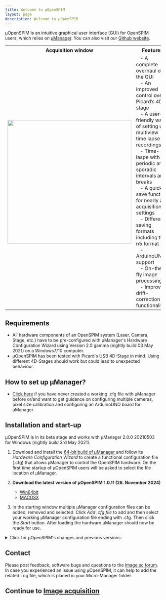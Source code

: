 ```yaml
---
title: Welcome to µOpenSPIM
layout: page
description: Welcome to µOpenSPIM
---
```


µOpenSPIM is an intuitive graphical user interface (GUI) for OpenSPIM users, which relies on [µManager](https://micro-manager.org). You can also visit our [Github website](https://github.com/openspim/micro-OpenSPIM).

<table>
<tr class="header">
<th>Acquisition window</th>
<th>Features</th>
<th>Logo</th>
</tr>

<tr class="odd">
<td align="center"><a href="https://openspim.org/images/Figure5_Acquisition-panel_website.png" target="_blank" title="Click for a higher resolution image"><img src="https://openspim.org/images/Figure5_Acquisition-panel_website.png" width="400"></a></td>
<td align="left">
&nbsp;&nbsp;&nbsp;-   A complete overhaul of the GUI&nbsp;&nbsp;&nbsp;</br>
&nbsp;&nbsp;&nbsp;-   An improved control over Picard’s 4D-stage&nbsp;&nbsp;&nbsp;</br>
&nbsp;&nbsp;&nbsp;-   A user-friendly way of setting up multiview time lapse recordings&nbsp;&nbsp;&nbsp;</br>
&nbsp;&nbsp;&nbsp;-   Time-laspe with periodic and sporadic intervals and breaks&nbsp;&nbsp;&nbsp;</br>
&nbsp;&nbsp;&nbsp;-   A quick save function for nearly all acquisitions settings&nbsp;&nbsp;&nbsp;</br>
&nbsp;&nbsp;&nbsp;-   Different saving formats including the n5 format&nbsp;&nbsp;&nbsp;</br>
&nbsp;&nbsp;&nbsp;-   ArduinoUNO support&nbsp;&nbsp;&nbsp;</br>
&nbsp;&nbsp;&nbsp;-   On-the-fly image processing&nbsp;&nbsp;&nbsp;</br>
&nbsp;&nbsp;&nbsp;-   Improved drift-correction functionality&nbsp;&nbsp;&nbsp;</br>
<td align="center"><a href="https://openspim.org/images/%C2%B5OS_Logo.png" target="_blank" title="Click for a higher resolution image"><img src="https://openspim.org/images/%C2%B5OS_Logo.png" width="150"></a>
</td>
</tr>
</table>

## Requirements
-   All hardware components of an OpenSPIM system (Laser, Camera, Stage, etc.) have to be pre-configured with µManager's Hardware Configuration Wizard using Version 2.0 gamma (nightly build 03 May 2021) on a Windows7/10 computer.
-   µOpenSPIM has been tested with Picard's USB 4D-Stage in mind. Using different 4D-Stages should work but could lead to unexpected behaviour.

## How to set up µManager?
-   [Click here](/micro-openspim_micromanager-configuration) if you have never created a working .cfg file with µManager before or/and want to get guidance on configuring multiple cameras, pixel size calibration and configuring an ArduinoUNO board for µManager.

## Installation and start-up
µOpenSPIM is in its beta stage and works with µManager 2.0.0 20210503 for Windows (nightly build 3rd May 2021).</br>
1.  Download and install the [64-bit build of µManager ](https://download.micro-manager.org/nightly/2.0.0-gamma/Windows/MMSetup_64bit_2.0.0-gamma1_20210503.exe) and follow its *Hardware Configuration Wizard* to create a functional configuration file (.cfg) that allows µManager to control the OpenSPIM hardware. On the first time startup of µOpenSPIM users will be asked to select the file location of µManager.

2.	**Download the latest version of µOpenSPIM 1.0.11 (28. November 2024)**
	-	[Win64bit](https://github.com/openspim/micro-OpenSPIM/releases/download/v1.0.11/OpenSPIM_setup_1.0.11.exe)
	-	[MACOSX](https://github.com/openspim/micro-OpenSPIM/releases/download/v1.0.11/OpenSPIM-1.0.11.dmg)

3.  In the starting window multiple µManager configuration files can be added, removed and selected. Click *Add .cfg file* to add and then select your working µManager configuration file ending with .cfg. Then click the *Start* button. After loading the hardware µManager should now be ready for use.

<details><summary>Click for µOpenSPIM's changes and previous versions:</summary>
<p>

####	1.0.11 (18. November 2024) [Win64bit](https://github.com/openspim/micro-OpenSPIM/releases/download/v1.0.11/OpenSPIM_setup_1.0.11.exe), [MACOSX](https://github.com/openspim/micro-OpenSPIM/releases/download/v1.0.11/OpenSPIM-1.0.11.dmg)
-	Use MMStudio 2.0.0-gamma1-20210503. Please use this version of MIcroManager.
    -	Download [MMSetup_64bit_2.0.0-gamma1_20210503](https://download.micro-manager.org/nightly/2.0.0-gamma/Windows/MMSetup_64bit_2.0.0-gamma1_20210503.exe)
    -	All other updated versions don't seem to work `SnapImage` during acquisition.
-	`showErrorOn = false` during acquisition
-	Fix for unresponsive UI
-	Use `CompletableFuture` for acquisition
-	Include `MMAcqEngine.jar`
-	Security update

####	1.0.10 (19. January 2024) [Win64bit](https://github.com/openspim/micro-OpenSPIM/releases/download/v1.0.10/OpenSPIM_setup_1.0.10.exe), [MACOSX](https://github.com/openspim/micro-OpenSPIM/releases/download/v1.0.10/OpenSPIM-1.0.dmg)
-	New filename scheme for acquisition files
-	BigStitcher support
-	Mastodon support

####	1.0.9 (17. August 2022) [Win64bit](https://github.com/openspim/micro-OpenSPIM/releases/download/v1.0.9/microOpenSPIM_setup_1.0.9.exe), [MACOSX](https://github.com/openspim/micro-OpenSPIM/releases/download/v1.0.9/microOpenSPIM-1.0.9.dmg)
-	BigDataViewer interface added
-	BigDataViewer compatible N5 storage implemented
-	Fixed non-ascii folder name (hotfix included)

####	1.0.8 (22. July 2022) [Win64bit](https://github.com/openspim/micro-OpenSPIM/releases/download/v1.0.8/microOpenSPIM_setup_1.0.8.exe), [MACOSX](https://github.com/openspim/micro-OpenSPIM/releases/download/v1.0.8/microOpenSPIM-1.0.8.dmg)
-	Fixed an issue that opening N5 format corrupts the current dataset

####	1.0.7 (17. June 2022) [Win64bit](https://github.com/openspim/micro-OpenSPIM/releases/download/v1.0.7/OpenSPIM_setup_1.0.7.exe), [MACOSX](https://github.com/openspim/micro-OpenSPIM/releases/download/v1.0.7/microOpenSPIM-1.0.7.dmg)
-	Fixed an Anti-Drift bug
-	Fixed that windows has an issue for generating a jar file

####	1.0.6 (12. April 2022) [Win64bit](https://github.com/openspim/micro-OpenSPIM/releases/download/v1.0.6/microOpenSPIM_setup_1.0.6.exe), [MACOSX](https://github.com/openspim/micro-OpenSPIM/releases/download/v1.0.6/microOpenSPIM-1.0.6.dmg)
-	Major update in PositionList
-	Improved the logic to handle Z-stack setting
-	"Update position" update the position with the current X, Y, R, Z with Z-Stack setting

####	1.0.5 (22. March. 2022) [Win64bit](https://github.com/openspim/micro-OpenSPIM/releases/download/v1.0.5/microOpenSPIM_setup_1.0.5.exe), [MACOSX](https://github.com/openspim/micro-OpenSPIM/releases/download/v1.0.5/microOpenSPIM-1.0.5.dmg)
-	Anti-Drift preprocess: gaussian blur(sigma=2), convolve filter and maximum filter
-	Tickboxes of the positions
-	Fixed wrong percentage indicator
-	Removed the verbose messages
-	Fixed false warning sign that there is the filename already exists
-	Removed null-MPI issue when unchecked MIP option
-	Updated labels for Z-Stacks
-	Added position name and color to distinguish "Stack" and "Position" in the position list
-	Added the name for "Save current position"

####	1.0.4 (15. Nov. 2021) [Win64bit](https://github.com/openspim/micro-OpenSPIM/releases/download/v1.0.4/OpenSPIM_setup_1.0.4.exe), [MACOSX](https://github.com/openspim/micro-OpenSPIM/releases/download/v1.0.4/OpenSPIM-1.0.4.dmg)
-	Save/load functions for beanshell and java script
-	Added example fusion scripts
-	Supported ClijX in script panel
-	Updated help files
-	Added the citation information in LoadingDialog window



</p>
</details>

## Contact

Please post feedback, software bugs and questions to the [Image.sc forum](https://forum.image.sc/t/issues-feedback-and-questions-using-openspim/65264).</br>
In case you experienced an issue using µOpenSPIM, it can help to add the related Log file, which is placed in your Micro-Manager folder.
</br>
## Continue to [Image acquisition](/micro-openspim_acquisition)
